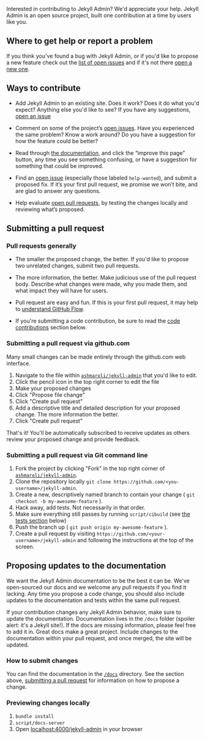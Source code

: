 Interested in contributing to Jekyll Admin? We'd appreciate your help. Jekyll Admin is an open source project, built one contribution at a time by users like you.

## Where to get help or report a problem

If you think you've found a bug with Jekyll Admin, or if you'd like to propose a new feature check out the [list of open issues](https://github.com/ashmaroli/jekyll-admin/issues) and if it's not there [open a new one](https://github.com/ashmaroli/jekyll-admin).

## Ways to contribute

* Add Jekyll Admin to an existing site. Does it work? Does it do what you'd expect? Anything else you'd like to see? If you have any suggestions, [open an issue](https://github.com/ashmaroli/jekyll-admin/issues/new)

* Comment on some of the project’s [open issues](https://github.com/ashmaroli/jekyll-admin/issues/). Have you experienced the same problem? Know a work around? Do you have a suggestion for how the feature could be better?

* Read through [the documentation](http://ashmaroli.github.com/jekyll-admin), and click the “improve this page” button, any time you see something confusing, or have a suggestion for something that could be improved.

* Find an [open issue](https://github.com/ashmaroli/jekyll-admin/issues/) (especially those labeled `help-wanted`), and submit a proposed fix. If it’s your first pull request, we promise we won’t bite, and are glad to answer any questions.

* Help evaluate [open pull requests](https://github.com/ashmaroli/jekyll-admin/pulls/), by testing the changes locally and reviewing what’s proposed.

## Submitting a pull request

### Pull requests generally

* The smaller the proposed change, the better. If you'd like to propose two unrelated changes, submit two pull requests.

* The more information, the better. Make judicious use of the pull request body. Describe what changes were made, why you made them, and what impact they will have for users.

* Pull request are easy and fun. If this is your first pull request, it may help to [understand GitHub Flow](https://guides.github.com/introduction/flow/).

* If you're submitting a code contribution, be sure to read the [code contributions](#code-contributions) section below.

### Submitting a pull request via github.com

Many small changes can be made entirely through the github.com web interface.

1. Navigate to the file within [`ashmaroli/jekyll-admin`](https://github.com/ashmaroli/jekyll-admin) that you'd like to edit.
2. Click the pencil icon in the top right corner to edit the file
3. Make your proposed changes
4. Click "Propose file change"
5. Click "Create pull request"
6. Add a descriptive title and detailed description for your proposed change. The more information the better.
7. Click "Create pull request"

That's it! You'll be automatically subscribed to receive updates as others review your proposed change and provide feedback.

### Submitting a pull request via Git command line

1. Fork the project by clicking "Fork" in the top right corner of [`ashmaroli/jekyll-admin`](https://github.com/ashmaroli/jekyll-admin).
2. Clone the repository locally `git clone https://github.com/<you-username>/jekyll-admin`.
3. Create a new, descriptively named branch to contain your change ( `git checkout -b my-awesome-feature` ).
4. Hack away, add tests. Not necessarily in that order.
5. Make sure everything still passes by running `script/cibuild` (see [the tests section](#running-tests-locally) below)
6. Push the branch up ( `git push origin my-awesome-feature` ).
7. Create a pull request by visiting `https://github.com/<your-username>/jekyll-admin` and following the instructions at the top of the screen.

## Proposing updates to the documentation

We want the Jekyll Admin documentation to be the best it can be. We've open-sourced our docs and we welcome any pull requests if you find it lacking. Any time you propose a code change, you should also include updates to the documentation and tests within the same pull request.

If your contribution changes any Jekyll Admin behavior, make sure to update the documentation. Documentation lives in the `/docs` folder (spoiler alert: it's a Jekyll site!). If the docs are missing information, please feel free to add it in. Great docs make a great project. Include changes to the documentation within your pull request, and once merged, the site will be updated.

### How to submit changes

You can find the documentation in the [`/docs`](https://github.com/ashmaroli/jekyll-admin/tree/master/docs) directory. See the section above, [submitting a pull request](#submitting-a-pull-request) for information on how to propose a change.

### Previewing changes locally

1. `bundle install`
2. `script/docs-server`
3. Open [localhost:4000/jekyll-admin](http://localhost:4000/jekyll-admin) in your browser
